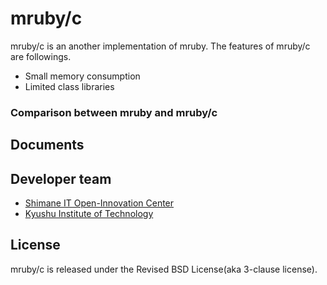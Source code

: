 # mruby/c

mruby/c is an another implementation of mruby.
The features of mruby/c are followings.

- Small memory consumption
- Limited class libraries

### Comparison between mruby and mruby/c



## Documents


## Developer team

- [Shimane IT Open-Innovation Center](http://www.s-itoc.jp/)
- [Kyushu Institute of Technology](http://www.kyutech.ac.jp/)

## License

mruby/c is released under the Revised BSD License(aka 3-clause license).
